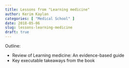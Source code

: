 ```yaml
---
title: Lessons from "Learning medicine"
author: Kerim Kaylan
categories: [ "Medical School" ]
date: 2018-05-06
slug: lessons-learning-medicine
draft: true
---
```


Outline:

- Review of Learning medicine: An evidence-based guide
- Key executable takeaways from the book

